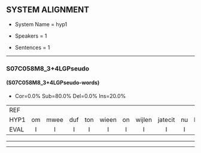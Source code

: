 
## SYSTEM ALIGNMENT

- System Name = hyp1

- Speakers = 1

- Sentences = 1

---

### S07C058M8_3+4LGPseudo

#### (S07C058M8_3+4LGPseudo-words)

- Cor=0.0%	Sub=80.0%	Del=0.0%	Ins=20.0%

|  |  |  |  |  |  |  |  |  |  |  |  |  |  |  |  |  |  |  |  |  |  |  |  |  |  |  |  |  |  |  |  |  |  |  |  |  |  |  |  |  |  |  |  |  |  |  |  |  |  |  |  |  |  |  |  |  |  |  |  |  |  |  |  |  |  |  |  |  |  |  |  |  |  |  |  |
|:--- |:---:|:---:|:---:|:---:|:---:|:---:|:---:|:---:|:---:|:---:|:---:|:---:|:---:|:---:|:---:|:---:|:---:|:---:|:---:|:---:|:---:|:---:|:---:|:---:|:---:|:---:|:---:|:---:|:---:|:---:|:---:|:---:|:---:|:---:|:---:|:---:|:---:|:---:|:---:|:---:|:---:|:---:|:---:|:---:|:---:|:---:|:---:|:---:|:---:|:---:|:---:|:---:|:---:|:---:|:---:|:---:|:---:|:---:|:---:|:---:|:---:|:---:|:---:|:---:|:---:|:---:|:---:|:---:|:---:|:---:|:---:|:---:|:---:|:---:|:---:|
| REF |  |  |  |  |  |  |  |  |  |  |  |  |  |  |  | ometuif | * | * | toejietsen | oonwijlen | jattesiet | nurudien | * | stoenydaas | * | deuveltek | juitonie | * | juitonie | gevijdel | * | sidowaan | spekkeraai | * | * | wachteniek | verpierik | nappegreeuw | mantaroen | schielendaspen | crobeklunker | * | * | kabbestepen | verwarig | ooiebiekje | fandelig | jalekrewen | * | * | smoralij | zeekvlachine | * | * | kanaroe | kanaroe | toineetlijgen | meitsegrok | kantelogsten | * | ondermind | choporatie | zennebral | ijraspangen | blottenduuf | girdofhaalder | * | tobbermoeit | poentalschouden | * | havedil | * | verbrakkertje | gerauwejaak | hapeneren |
| HYP1 | om | mwee | duf | ton | wieen | on | wijlen | jatecit | nu | hudu | di | stoi | das | de | veltaq | juli | nu | je | tony | gevel | vella | sedoa | sperik | kre | ai | wachtteik | furpierk | nael | mantagon | ilen | dapen | oe | len | gl | kaes | tepen | verwahti | o | pikje | vande | ni | jaker | wen | songli | zk | kacine | karu | tone | gun | met | e | gog | kantel | oogsten | ondermit | choporadi | senera | e | pan | blot | ton | duuf | griep | dof | halerten | tovermoeid | bontal | schot | schatden | havellig | haveti | verbrankurte | g | ja | aeen |
| EVAL | I | I | I | I | I | I | I | I | I | I | I | I | I | I | I | S | S | S | S | S | S | S | S | S | S | S | S | S | S | S | S | S | S | S | S | S | S | S | S | S | S | S | S | S | S | S | S | S | S | S | S | S | S | S | S | S | S | S | S | S | S | S | S | S | S | S | S | S | S | S | S | S | S | S | S |
---

---
